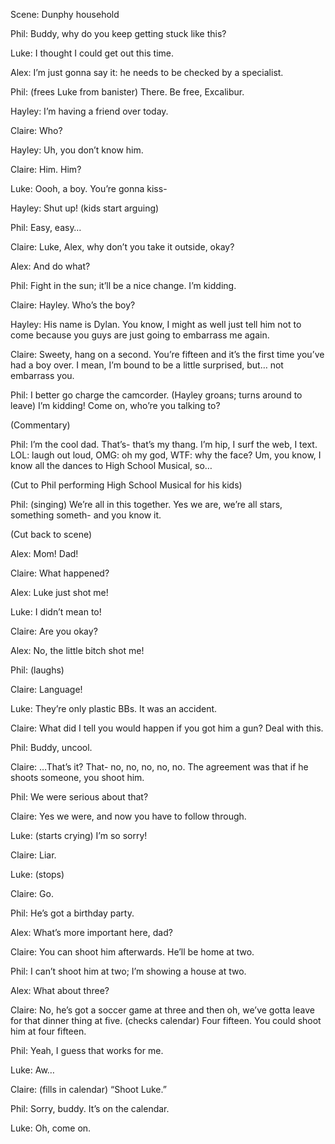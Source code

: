 Scene: Dunphy household


Phil: Buddy, why do you keep getting stuck like this?

Luke: I thought I could get out this time.

Alex: I’m just gonna say it: he needs to be checked by a specialist.

Phil: (frees Luke from banister) There. Be free, Excalibur.

Hayley: I’m having a friend over today.

Claire: Who?

Hayley: Uh, you don’t know him.

Claire: Him. Him?

Luke: Oooh, a boy. You’re gonna kiss-

Hayley: Shut up! (kids start arguing)

Phil: Easy, easy…

Claire: Luke, Alex, why don’t you take it outside, okay?

Alex: And do what?

Phil: Fight in the sun; it’ll be a nice change. I’m kidding.

Claire: Hayley. Who’s the boy?

Hayley: His name is Dylan. You know, I might as well just tell him not to come because you guys are just going to embarrass me again.

Claire: Sweety, hang on a second. You’re fifteen and it’s the first time you’ve had a boy over. I mean, I’m bound to be a little surprised, but… not embarrass you.

Phil: I better go charge the camcorder. (Hayley groans; turns around to leave) I’m kidding! Come on, who’re you talking to?

(Commentary)

Phil: I’m the cool dad. That’s- that’s my thang. I’m hip, I surf the web, I text. LOL: laugh out loud, OMG: oh my god, WTF: why the face? Um, you know, I know all the dances to High School Musical, so…

(Cut to Phil performing High School Musical for his kids)

Phil: (singing) We’re all in this together. Yes we are, we’re all stars, something someth- and you know it.

(Cut back to scene)

Alex: Mom! Dad!

Claire: What happened?

Alex: Luke just shot me!

Luke: I didn’t mean to!

Claire: Are you okay?

Alex: No, the little bitch shot me!

Phil: (laughs)

Claire: Language!

Luke: They’re only plastic BBs. It was an accident.

Claire: What did I tell you would happen if you got him a gun? Deal with this.

Phil: Buddy, uncool.

Claire: …That’s it? That- no, no, no, no, no. The agreement was that if he shoots someone, you shoot him.

Phil: We were serious about that?

Claire: Yes we were, and now you have to follow through.

Luke: (starts crying) I’m so sorry!

Claire: Liar.

Luke: (stops)

Claire: Go.

Phil: He’s got a birthday party.

Alex: What’s more important here, dad?

Claire: You can shoot him afterwards. He’ll be home at two.

Phil: I can’t shoot him at two; I’m showing a house at two.

Alex: What about three?

Claire: No, he’s got a soccer game at three and then oh, we’ve gotta leave for that dinner thing at five. (checks calendar) Four fifteen. You could shoot him at four fifteen.

Phil: Yeah, I guess that works for me.

Luke: Aw…

Claire: (fills in calendar) “Shoot Luke.”

Phil: Sorry, buddy. It’s on the calendar.

Luke: Oh, come on.
